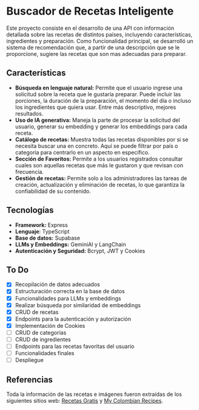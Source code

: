 # Buscador de Recetas Inteligente
Este proyecto consiste en el desarrollo de una API con información detallada sobre las recetas de distintos países, incluyendo características, ingredientes y preparación. Como funcionalidad principal, se desarrolló un sistema de recomendación que, a partir de una descripción que se le proporcione, sugiere las recetas que son mas adecuadas para preparar.

## Características

- **Búsqueda en lenguaje natural:** Permite que el usuario ingrese una solicitud sobre la receta que le gustaría preparar. Puede incluir las porciones, la duración de la preparación, el momento del día o incluso los ingredientes que quiera usar. Entre más descriptivo, mejores resultados.
- **Uso de IA generativa:** Maneja la parte de procesar la solicitud del usuario, generar su embedding y generar los embeddings para cada receta.
- **Catálogo de recetas:** Muestra todas las recetas disponibles por si se necesita buscar una en concreto. Aquí se puede filtrar por país o categoría para centrarlo en un aspecto en específico.
- **Sección de Favoritos:** Permite a los usuarios registrados consultar cuales son aquellas recetas que más le gustaron y que revisan con frecuencia.
- **Gestión de recetas:** Permite solo a los administradores las tareas de creación, actualización y eliminación de recetas, lo que garantiza la confiabilidad de su contenido.

## Tecnologías

- **Framework:** Express
- **Lenguaje**: TypeScript
- **Base de datos:** Supabase
- **LLMs y Embeddings:** GeminiAI y LangChain
- **Autenticación y Seguridad:** Bcrypt, JWT y Cookies

## To Do

- [X] Recopilación de datos adecuados
- [X] Estructuración correcta en la base de datos
- [X] Funcionalidades para LLMs y embeddings
- [X] Realizar búsqueda por similaridad de embeddings
- [X] CRUD de recetas
- [X] Endpoints para la autenticación y autorización
- [X] Implementación de Cookies
- [ ] CRUD de categorías
- [ ] CRUD de ingredientes
- [ ] Endpoints para las recetas favoritas del usuario
- [ ] Funcionalidades finales
- [ ] Despliegue

## Referencias
Toda la información de las recetas e imágenes fueron extraídas de los siguientes sitios web: [Recetas Gratis](https://www.recetasgratis.net/) y [My Colombian Recipes](https://www.mycolombianrecipes.com/).